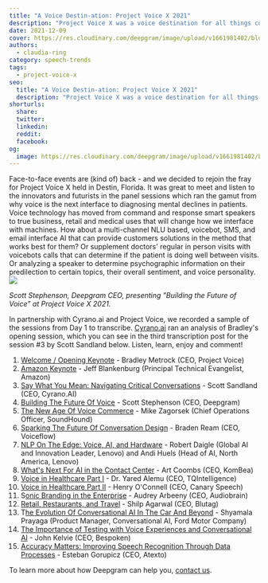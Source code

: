 ```yaml
---
title: "A Voice Destin-ation: Project Voice X 2021"
description: "Project Voice X was a voice destination for all things conversational AI, NLP and the next big things in speech recognition."
date: 2021-12-09
cover: https://res.cloudinary.com/deepgram/image/upload/v1661981402/blog/a-voice-destin-ation-project-voice-x-2021/proj-voice-x-session-overview-blog-thumb-554x220%402.png
authors:
  - claudia-ring
category: speech-trends
tags:
  - project-voice-x
seo:
  title: "A Voice Destin-ation: Project Voice X 2021"
  description: "Project Voice X was a voice destination for all things conversational AI, NLP and the next big things in speech recognition."
shorturls:
  share: 
  twitter: 
  linkedin: 
  reddit: 
  facebook: 
og:
  image: https://res.cloudinary.com/deepgram/image/upload/v1661981402/blog/a-voice-destin-ation-project-voice-x-2021/proj-voice-x-session-overview-blog-thumb-554x220%402.png
---
```


Face-to-face events are (kind of) back - and we decided to rejoin the fray for Project Voice X held in Destin, Florida.  It was great to meet and listen to the innovators and futurists in the panel sessions which ran the gamut from why voice is the next interface to diagnosing mental declines in patients.  Voice technology has moved from command and response smart speakers to true business, retail and medical uses that will change how we interface with machines.  How about a multi-channel NLU based, voicebot, SMS, and email interface AI that can provide customers solutions in the method that works best for them?  Or supplement doctors' regular in person visits with voicebots calls that can determine if the patient is doing well between visits.  Or analyzing a speaker to determine psychographic information on their predilection to certain topics, their overall sentiment, and voice personality. ![](https://res.cloudinary.com/deepgram/image/upload/v1661976852/blog/a-voice-destin-ation-project-voice-x-2021/Project-Voice-X-Scott-Keynote-1024x496.jpg)

_Scott Stephenson, Deepgram CEO, presenting "Building the Future of Voice" at Project Voice X 2021._

In partnership with Cyrano.ai and Project Voice, we recorded a sample of the sessions from Day 1 to transcribe.  [Cyrano.ai](https://www.cyrano.ai/) ran an analysis of Bradley's opening session, which you can see in the third transcription post for the session #3 by Scott Sandland below. Listen, learn, enjoy and comment!

1.  [Welcome / Opening Keynote](https://blog.deepgram.com/opening-keynote-bradley-metrock-ceo-project-voice-project-voice-x/) - Bradley Metrock (CEO, Project Voice)
2.  [Amazon Keynote](https://blog.deepgram.com/opening-keynote-jeff-blankenberg-principal-technical-evangelist-amazon-alexa-project-voice-x/) - Jeff Blankenburg (Principal Technical Evangelist, Amazon)
3.  [Say What You Mean: Navigating Critical Conversations](https://blog.deepgram.com/say-what-you-mean-navigating-critical-conversations-scott-sandland-ceo-cyrano-ai-project-voice-x/) - Scott Sandland (CEO, Cyrano.AI)
4.  [Building The Future Of Voice](https://blog.deepgram.com/building-the-future-of-voice-scott-stephenson-ceo-deepgram-project-voice-x/) - Scott Stephenson (CEO, Deepgram)
5.  [The New Age Of Voice Commerce](https://blog.deepgram.com/the-new-age-of-voice-commerce-mike-zagorsek-coo-soundhound-project-voice-x/) - Mike Zagorsek (Chief Operations Officer, SoundHound)
6.  [Sparking The Future Of Conversation Design](https://blog.deepgram.com/sparking-the-future-of-conversation-design-braden-ream-ceo-voiceflow-project-voice-x/) - Braden Ream (CEO, Voiceflow)
7.  [NLP On The Edge: Voice, AI, and Hardware](https://blog.deepgram.com/nlp-on-the-edge-voice-ai-and-hardware-robert-daigle-and-andi-huels-lenovo-project-voice-x/) - Robert Daigle (Global AI and Innovation Leader, Lenovo) and Andi Huels (Head of AI, North America, Lenovo)
8.  [What's Next For AI in the Contact Center](https://blog.deepgram.com/deepgram-projectvoicex-transcription-aicontactcenter-artcoombs/) - Art Coombs (CEO, KomBea)
9.  [Voice in Healthcare Part I](https://blog.deepgram.com/voice-in-healthcare-dr-yared-alemu-ceo-tqintelligence-project-voice-x/) - Dr. Yared Alemu (CEO, TQIntelligence)
10.  [Voice in Healthcare Part II](https://blog.deepgram.com/voice-in-healthcare-henry-oconnell-ceo-canary-speech-project-voice-x/) - Henry O'Connell (CEO, Canary Speech)
11.  S[onic Branding in the Enterprise](https://blog.deepgram.com/sonic-branding-in-the-enterprise-audrey-arbeeny-ceo-audiobrain-project-voice-x/) - Audrey Arbeeny (CEO, Audiobrain)
12.  [Retail, Restaurants, and Travel](https://blog.deepgram.com/retail-restaurants-and-travel-shilp-agarwal-ceo-blutag-project-voice-x/) - Shilp Agarwal (CEO, Blutag)
13.  T[he Evolution Of Conversational AI In The Car And Beyond](https://blog.deepgram.com/the-evolution-of-conversational-ai-in-the-car-and-beyond-shyamala-prayaga-sr-software-product-manager-ford-project-voice-x/) - Shyamala Prayaga (Product Manager, Conversational AI, Ford Motor Company)
14.  [The Importance of Testing with Voice Experiences and Conversational AI](https://blog.deepgram.com/the-importance-of-testing-with-voice-experiences-and-conversational-ai-john-kelvie-ceo-bespoken-project-voice-x/) - John Kelvie (CEO, Bespoken)
15.  [Accuracy Matters: Improving Speech Recognition Through Data Processes](https://blog.deepgram.com/accuracy-matters-improving-speech-recognition-through-data-processes-esteban-gorupicz-ceo-atexto-project-voice-x/) - Esteban Gorupicz (CEO, Atexto)

To learn more about how Deepgram can help you, [contact us](https://deepgram.com/contact-us/).
